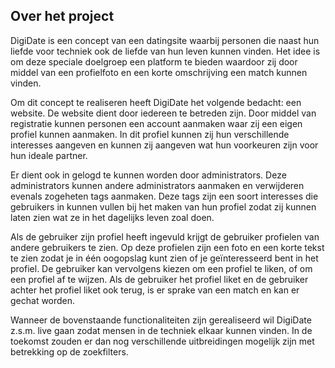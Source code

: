 ## Over het project
DigiDate is een concept van een datingsite waarbij personen die naast hun liefde 
voor techniek ook de liefde van hun leven kunnen vinden. Het idee is om deze 
speciale doelgroep een platform te bieden waardoor zij door middel van een 
profielfoto en een korte omschrijving een match kunnen vinden. <br>

Om dit concept te realiseren heeft DigiDate het volgende bedacht: een website.
De website dient door iedereen te betreden zijn. Door middel van registratie 
kunnen personen een account aanmaken waar zij een eigen profiel kunnen 
aanmaken. In dit profiel kunnen zij hun verschillende interesses aangeven en 
kunnen zij aangeven wat hun voorkeuren zijn voor hun ideale partner. <br>

Er dient ook in gelogd te kunnen worden door administrators. Deze administrators 
kunnen andere administrators aanmaken en verwijderen evenals zogeheten tags 
aanmaken. Deze tags zijn een soort interesses die gebruikers in kunnen vullen bij 
het maken van hun profiel zodat zij kunnen laten zien wat ze in het dagelijks leven 
zoal doen. <br>

Als de gebruiker zijn profiel heeft ingevuld krijgt de gebruiker profielen van andere 
gebruikers te zien. Op deze profielen zijn een foto en een korte tekst te zien zodat 
je in één oogopslag kunt zien of je geïnteresseerd bent in het profiel. De gebruiker 
kan vervolgens kiezen om een profiel te liken, of om een profiel af te wijzen. Als 
de gebruiker het profiel liket en de gebruiker achter het profiel liket ook terug, is 
er sprake van een match en kan er gechat worden. <br>

Wanneer de bovenstaande functionaliteiten zijn gerealiseerd wil DigiDate z.s.m. 
live gaan zodat mensen in de techniek elkaar kunnen vinden. In de toekomst 
zouden er dan nog verschillende uitbreidingen mogelijk zijn met betrekking op de 
zoekfilters.
